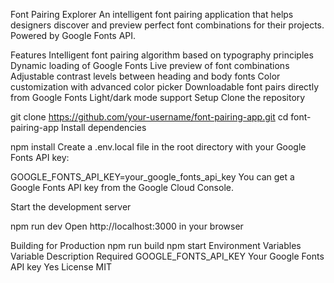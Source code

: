 Font Pairing Explorer
An intelligent font pairing application that helps designers discover and preview perfect font combinations for their projects. Powered by Google Fonts API.

Features
Intelligent font pairing algorithm based on typography principles
Dynamic loading of Google Fonts
Live preview of font combinations
Adjustable contrast levels between heading and body fonts
Color customization with advanced color picker
Downloadable font pairs directly from Google Fonts
Light/dark mode support
Setup
Clone the repository

git clone https://github.com/your-username/font-pairing-app.git
cd font-pairing-app
Install dependencies

npm install
Create a .env.local file in the root directory with your Google Fonts API key:

GOOGLE_FONTS_API_KEY=your_google_fonts_api_key
You can get a Google Fonts API key from the Google Cloud Console.

Start the development server

npm run dev
Open http://localhost:3000 in your browser

Building for Production
npm run build
npm start
Environment Variables
Variable	Description	Required
GOOGLE_FONTS_API_KEY	Your Google Fonts API key	Yes
License
MIT

